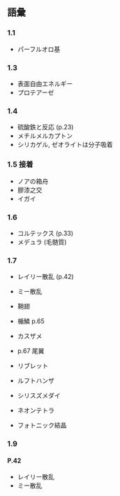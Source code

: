 ## 語彙

### 1.1

- パーフルオロ基

### 1.3

- 表面自由エネルギー
- プロテアーゼ

### 1.4

- 硫酸鉄と反応 (p.23)
- メチルメルカプトン
- シリカゲル, ゼオライトは分子吸着

### 1.5 接着

- ノアの箱舟
- 膠漆之交
- イガイ

### 1.6

- コルテックス (p.33)
- メデュラ (毛髄質)

### 1.7

- レイリー散乱 (p.42)
- ミー散乱

- 鞘翅
- 楯鱗 p.65
- カスザメ
- p.67 尾翼
- リブレット
- ルフトハンザ

- シリスズメダイ
- ネオンテトラ
- フォトニック結晶

### 1.9

#### P.42

- レイリー散乱
- ミー散乱
